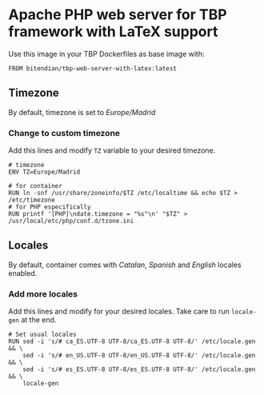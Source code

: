 # Apache PHP web server for TBP framework with LaTeX support

Use this image in your TBP Dockerfiles as base image with:

```FROM bitendian/tbp-web-server-with-latex:latest```

## Timezone

By default, timezone is set to *Europe/Madrid*

### Change to custom timezone

Add this lines and modify ```TZ``` variable to your desired timezone.

```
# timezone
ENV TZ=Europe/Madrid

# for container
RUN ln -snf /usr/share/zoneinfo/$TZ /etc/localtime && echo $TZ > /etc/timezone
# for PHP especifically
RUN printf '[PHP]\ndate.timezone = "%s"\n' "$TZ" > /usr/local/etc/php/conf.d/tzone.ini
```

## Locales

By default, container comes with *Catalan*, *Spanish* and *English* locales enabled.

### Add more locales

Add this lines and modify for your desired locales. Take care to run ```locale-gen``` at the end.

```
# Set usual locales
RUN sed -i 's/# ca_ES.UTF-8 UTF-8/ca_ES.UTF-8 UTF-8/' /etc/locale.gen && \
    sed -i 's/# en_US.UTF-8 UTF-8/en_US.UTF-8 UTF-8/' /etc/locale.gen && \
    sed -i 's/# es_ES.UTF-8 UTF-8/es_ES.UTF-8 UTF-8/' /etc/locale.gen && \
    locale-gen

```
